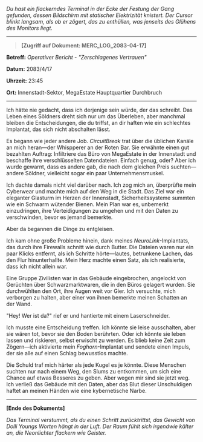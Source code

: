 _Du hast ein flackerndes Terminal in der Ecke der Festung der Gang gefunden, dessen Bildschirm mit statischer Elektrizität knistert. Der Cursor blinkt langsam, als ob er zögert, das zu enthüllen, was jenseits des Glühens des Monitors liegt._

---

> **[Zugriff auf Dokument: MERC_LOG_2083-04-17]**

**Betreff:** _Operativer Bericht - "Zerschlagenes Vertrauen"_

**Datum:** 2083/4/17

**Uhrzeit:** 23:45

**Ort:** Innenstadt-Sektor, MegaEstate Hauptquartier Durchbruch

---

Ich hätte nie gedacht, dass ich derjenige sein würde, der das schreibt. Das Leben eines Söldners dreht sich nur um das Überleben, aber manchmal bleiben die Entscheidungen, die du triffst, an dir haften wie ein schlechtes Implantat, das sich nicht abschalten lässt.

Es begann wie jeder andere Job. _CircuitBreak_ trat über die üblichen Kanäle an mich heran—der Whispperer an der Roten Bar. Sie erwähnte einen gut bezahlten Auftrag: Infiltriere das Büro von MegaEstate in der Innenstadt und beschaffe ihre verschlüsselten Datendateien. Einfach genug, oder? Aber ich wurde gewarnt, dass es andere gab, die nach dem gleichen Preis suchten—andere Söldner, vielleicht sogar ein paar Unternehmensmuskel.

Ich dachte damals nicht viel darüber nach. Ich zog mich an, überprüfte mein Cyberwear und machte mich auf den Weg in die Stadt. Das Ziel war ein eleganter Glasturm im Herzen der Innenstadt, Sicherheitssysteme summten wie ein Schwarm wütender Bienen. Mein Plan war es, unbemerkt einzudringen, ihre Verteidigungen zu umgehen und mit den Daten zu verschwinden, bevor es jemand bemerkte.

Aber da begannen die Dinge zu entgleisen.

Ich kam ohne große Probleme hinein, dank meines _NeuroLink_-Implantats, das durch ihre Firewalls schnitt wie durch Butter. Die Dateien waren nur ein paar Klicks entfernt, als ich Schritte hörte—lautes, betrunkene Lachen, das den Flur hinunterhallte. Mein Herz machte einen Satz, als ich realisierte, dass ich nicht allein war.

Eine Gruppe Zivilisten war in das Gebäude eingebrochen, angelockt von Gerüchten über Schwarzmarktwaren, die in den Büros gelagert wurden. Sie durchwühlten den Ort, ihre Augen weit vor Gier. Ich versuchte, mich verborgen zu halten, aber einer von ihnen bemerkte meinen Schatten an der Wand.

"Hey! Wer ist da?" rief er und hantierte mit einem Laserschneider.

Ich musste eine Entscheidung treffen. Ich könnte sie leise ausschalten, aber sie wären tot, bevor sie den Boden berührten. Oder ich könnte sie leben lassen und riskieren, selbst erwischt zu werden. Es blieb keine Zeit zum Zögern—ich aktivierte mein _Foghorn_-Implantat und sendete einen Impuls, der sie alle auf einen Schlag bewusstlos machte.

Die Schuld traf mich härter als jede Kugel es je könnte. Diese Menschen suchten nur nach einem Weg, den Slums zu entkommen, um sich eine Chance auf etwas Besseres zu geben. Aber wegen mir sind sie jetzt weg. Ich verließ das Gebäude mit den Daten, aber das Blut dieser Unschuldigen haftet an meinen Händen wie eine kybernetische Narbe.

---

**[Ende des Dokuments]**

_Das Terminal verstummt, als du einen Schritt zurücktrittst, das Gewicht von Dolli Youngs Worten hängt in der Luft. Der Raum fühlt sich irgendwie kälter an, die Neonlichter flackern wie Geister._
